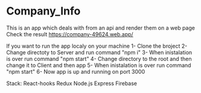 # Company_Info
This is an app which deals with from an api and render them on a web page
Check the result
https://company-49624.web.app/ 

If you want to run the app localy on your machine 
1- Clone the broject 
2- Change directoty to Server and run command "npm i"
3- When inistalation is over run command "npm start" 
4- Change directory to the root and then change it to Client and then app 
5- When inistalation is over run command "npm start"
6- Now app is up and running on port 3000

Stack:
React-hooks
Redux
Node.js
Express
Firebase